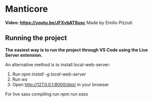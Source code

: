 # Manticore
**Video: https://youtu.be/JFXvbAT8usc**
Made by Emilio Pizzuti

## Running the project
**The easiest way is to run the project through VS Code using the Live Server extension.**

An alternative method is to install local-web-server:
1. Run *npm install -g local-web-server*
2. Run *ws*
3. Open http://127.0.0.1:8000/dist/ in your browser

For live sass compiling run *npm run sass*

